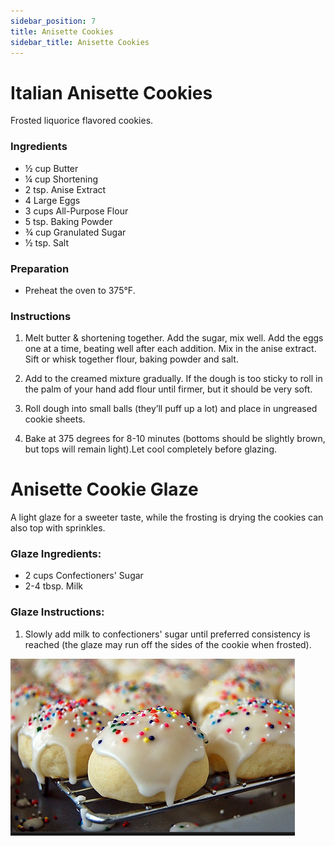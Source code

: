 ```yaml
---
sidebar_position: 7
title: Anisette Cookies
sidebar_title: Anisette Cookies
---
```


# Italian Anisette Cookies
Frosted liquorice flavored cookies.

### Ingredients
  - ½ cup Butter
  - ¼ cup Shortening
  - 2 tsp. Anise Extract
  - 4 Large Eggs
  - 3 cups All-Purpose Flour
  - 5 tsp. Baking Powder
  - ¾ cup Granulated Sugar		
  - ½ tsp. Salt	


### Preparation
  - Preheat the oven to 375°F.

### Instructions
  1. Melt butter & shortening together. Add the sugar, mix well. Add the eggs one at a time, beating well after each addition. Mix in the anise extract. Sift or whisk together flour, baking powder and salt.

  2. Add to the creamed mixture gradually. If the dough is too sticky to roll in the palm of your hand add flour until firmer, but it should be very soft.

  3. Roll dough into small balls (they’ll puff up a lot) and place in ungreased cookie sheets.

  4. Bake at 375 degrees for 8-10 minutes (bottoms should be slightly brown, but tops will remain light).Let cool completely before glazing.

# Anisette Cookie Glaze
  A light glaze for a sweeter taste, while the frosting is drying the cookies can also top with sprinkles.

 ### Glaze Ingredients:
  - 2 cups Confectioners' Sugar
  - 2-4 tbsp. Milk

 ### Glaze Instructions:
  1. Slowly add milk to confectioners' sugar until preferred consistency is reached (the glaze may run off the sides of the cookie when frosted).

  ![Anisette Cookies](./anisette-cookies.png)
